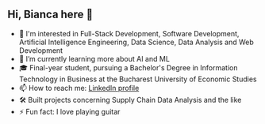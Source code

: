 ## Hi, Bianca here 👋

- 🔭 I'm interested in Full-Stack Development, Software Development, Artificial Intelligence Engineering, Data Science, Data Analysis and Web Development
- 🌱 I’m currently learning more about AI and ML
- 🎓 Final-year student, pursuing a Bachelor's Degree in Information Technology in Business at the Bucharest University of Economic Studies
- 📫 How to reach me: [LinkedIn profile](https://www.linkedin.com/in/bianca-t-670b152a6/)
- 🛠 Built projects concerning Supply Chain Data Analysis and the like
- ⚡ Fun fact: I love playing guitar
